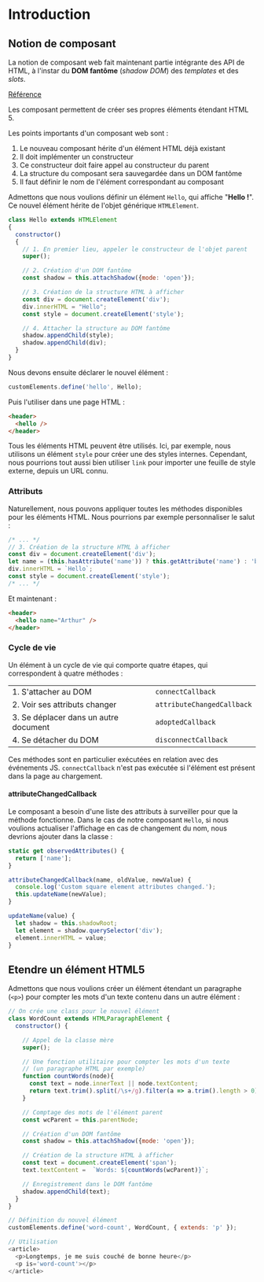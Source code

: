 # Introduction

## Notion de composant

La notion de composant web fait maintenant partie intégrante des API de HTML, à l'instar du **DOM fantôme** (_shadow DOM_) des _templates_ et des _slots_.

[Référence](https://developer.mozilla.org/en-US/docs/Web/Web_Components/Using_custom_elements)

Les composant permettent de créer ses propres éléments étendant HTML 5.

Les points importants d'un composant web sont :
1. Le nouveau composant hérite d'un élément HTML déjà existant
2. Il doit implémenter un constructeur
3. Ce constructeur doit faire appel au constructeur du parent
4. La structure du composant sera sauvegardée dans un DOM fantôme
5. Il faut définir le nom de l'élément correspondant au composant

Admettons que nous voulions définir un élément `Hello`, qui affiche "**Hello !**".
Ce nouvel élément hérite de l'objet générique `HTMLElement`.

```js
class Hello extends HTMLElement
{
  constructor()
  {
    // 1. En premier lieu, appeler le constructeur de l'objet parent
    super();

    // 2. Création d'un DOM fantôme
    const shadow = this.attachShadow({mode: 'open'});

    // 3. Création de la structure HTML à afficher
    const div = document.createElement('div');
    div.innerHTML = "Hello";
    const style = document.createElement('style');

    // 4. Attacher la structure au DOM fantôme
    shadow.appendChild(style);
    shadow.appendChild(div);
  }
}
```
Nous devons ensuite déclarer le nouvel élément :
```js
customElements.define('hello', Hello);
```
Puis l'utiliser dans une page HTML :
```html
<header>
  <hello />
</header>
```
Tous les éléments HTML peuvent être utilisés. Ici, par exemple, nous utilisons un élément `style` pour créer une des styles internes. Cependant, nous pourrions tout aussi bien utiliser `link` pour importer une feuille de style externe, depuis un URL connu.

### Attributs

Naturellement, nous pouvons appliquer toutes les méthodes disponibles pour les éléments HTML. Nous pourrions par exemple personnaliser le salut :
```js
/* ... */
// 3. Création de la structure HTML à afficher
const div = document.createElement('div');
let name = (this.hasAttribute('name')) ? this.getAttribute('name') : 'boy';
div.innerHTML = `Hello`;
const style = document.createElement('style');
/* ... */
```
Et maintenant :
```html
<header>
  <hello name="Arthur" />
</header>
```

### Cycle de vie

Un élément à un cycle de vie qui comporte quatre étapes, qui correspondent à quatre méthodes :

|  |  |
|---|---|
| 1. S'attacher au DOM | `connectCallback` |
| 2. Voir ses attributs changer | `attributeChangedCallback` |
| 3. Se déplacer dans un autre document | `adoptedCallback` |
| 4. Se détacher du DOM | `disconnectCallback` |

Ces méthodes sont en particulier exécutées en relation avec des événements JS. `connectCallback` n'est pas exécutée si l'élément est présent dans la page au chargement.

#### attributeChangedCallback

Le composant a besoin d'une liste des attributs à surveiller pour que la méthode fonctionne. Dans le cas de notre composant `Hello`, si nous voulions actualiser l'affichage en cas de changement du nom, nous devrions ajouter dans la classe :
```js
static get observedAttributes() {
  return ['name'];
}

attributeChangedCallback(name, oldValue, newValue) {
  console.log('Custom square element attributes changed.');
  this.updateName(newValue);
}

updateName(value) {
  let shadow = this.shadowRoot;
  let element = shadow.querySelector('div');
  element.innerHTML = value;
}
```

## Etendre un élément HTML5

Admettons que nous voulions créer un élément étendant un paragraphe (`<p>`) pour compter les mots d'un texte contenu dans un autre élément :

```javascript
// On crée une class pour le nouvel élément
class WordCount extends HTMLParagraphElement {
  constructor() {

    // Appel de la classe mère
    super();

    // Une fonction utilitaire pour compter les mots d'un texte
    // (un paragraphe HTML par exemple)
    function countWords(node){
      const text = node.innerText || node.textContent;
      return text.trim().split(/\s+/g).filter(a => a.trim().length > 0).length;
    }

    // Comptage des mots de l'élément parent
    const wcParent = this.parentNode;

    // Création d'un DOM fantôme
    const shadow = this.attachShadow({mode: 'open'});

    // Création de la structure HTML à afficher
    const text = document.createElement('span');
    text.textContent =  `Words: ${countWords(wcParent)}`;

    // Enregistrement dans le DOM fantôme
    shadow.appendChild(text);
  }
}

// Définition du nouvel élément
customElements.define('word-count', WordCount, { extends: 'p' });

// Utilisation
<article>
  <p>Longtemps, je me suis couché de bonne heure</p>
  <p is='word-count'></p>
</article>
```
